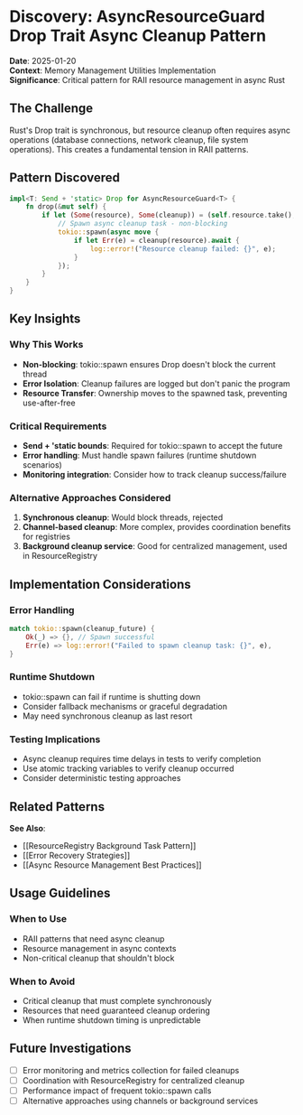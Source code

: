# Discovery: AsyncResourceGuard Drop Trait Async Cleanup Pattern

**Date**: 2025-01-20  
**Context**: Memory Management Utilities Implementation  
**Significance**: Critical pattern for RAII resource management in async Rust

## The Challenge

Rust's Drop trait is synchronous, but resource cleanup often requires async operations (database connections, network cleanup, file system operations). This creates a fundamental tension in RAII patterns.

## Pattern Discovered

```rust
impl<T: Send + 'static> Drop for AsyncResourceGuard<T> {
    fn drop(&mut self) {
        if let (Some(resource), Some(cleanup)) = (self.resource.take(), self.cleanup.take()) {
            // Spawn async cleanup task - non-blocking
            tokio::spawn(async move {
                if let Err(e) = cleanup(resource).await {
                    log::error!("Resource cleanup failed: {}", e);
                }
            });
        }
    }
}
```

## Key Insights

### Why This Works
- **Non-blocking**: tokio::spawn ensures Drop doesn't block the current thread
- **Error Isolation**: Cleanup failures are logged but don't panic the program
- **Resource Transfer**: Ownership moves to the spawned task, preventing use-after-free

### Critical Requirements
- **Send + 'static bounds**: Required for tokio::spawn to accept the future
- **Error handling**: Must handle spawn failures (runtime shutdown scenarios)
- **Monitoring integration**: Consider how to track cleanup success/failure

### Alternative Approaches Considered
1. **Synchronous cleanup**: Would block threads, rejected
2. **Channel-based cleanup**: More complex, provides coordination benefits for registries  
3. **Background cleanup service**: Good for centralized management, used in ResourceRegistry

## Implementation Considerations

### Error Handling
```rust
match tokio::spawn(cleanup_future) {
    Ok(_) => {}, // Spawn successful
    Err(e) => log::error!("Failed to spawn cleanup task: {}", e),
}
```

### Runtime Shutdown
- tokio::spawn can fail if runtime is shutting down
- Consider fallback mechanisms or graceful degradation
- May need synchronous cleanup as last resort

### Testing Implications
- Async cleanup requires time delays in tests to verify completion
- Use atomic tracking variables to verify cleanup occurred
- Consider deterministic testing approaches

## Related Patterns

**See Also**:
- [[ResourceRegistry Background Task Pattern]]
- [[Error Recovery Strategies]]
- [[Async Resource Management Best Practices]]

## Usage Guidelines

### When to Use
- RAII patterns that need async cleanup
- Resource management in async contexts
- Non-critical cleanup that shouldn't block

### When to Avoid
- Critical cleanup that must complete synchronously
- Resources that need guaranteed cleanup ordering
- When runtime shutdown timing is unpredictable

## Future Investigations

- [ ] Error monitoring and metrics collection for failed cleanups
- [ ] Coordination with ResourceRegistry for centralized cleanup
- [ ] Performance impact of frequent tokio::spawn calls
- [ ] Alternative approaches using channels or background services